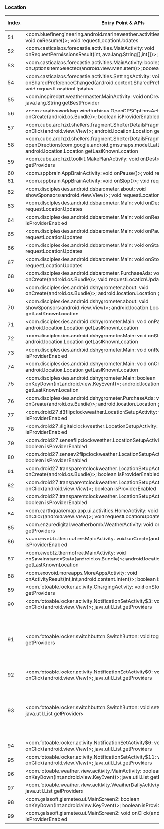 ### Location
| Index | Entry Point & APIs | Screen shot | Resource id | Label |
| ------------- | ------------- | ------------- |-------------|-------------|
| 51 | <com.bluefinengineering.android.marineweather.activities.LayersPreferenceActivity: void onResume()>; void requestLocationUpdates | ![](C:\Users\hfu\Documents\COSMOS\output\py\Play_win8\Weather\com.bluefinengineering.android.marineweather\com.bluefinengineering.android.marineweather.activities.LayersPreferenceActivity.png) |  | |
| 52 | <com.casticalabs.forecastie.activities.MainActivity: void onRequestPermissionsResult(int,java.lang.String[],int[])>; boolean isProviderEnabled | ![](C:\Users\hfu\Documents\COSMOS\output\py\Play_win8\Weather\com.casticalabs.forecastie\com.casticalabs.forecastie.activities.MainActivity.png) |  | |
| 53 | <com.casticalabs.forecastie.activities.MainActivity: boolean onOptionsItemSelected(android.view.MenuItem)>; boolean isProviderEnabled | ![](C:\Users\hfu\Documents\COSMOS\output\py\Play_win8\Weather\com.casticalabs.forecastie\com.casticalabs.forecastie.activities.MainActivity.png) |  | |
| 54 | <com.casticalabs.forecastie.activities.SettingsActivity: void onSharedPreferenceChanged(android.content.SharedPreferences,java.lang.String)>; void requestLocationUpdates | ![](C:\Users\hfu\Documents\COSMOS\output\py\Play_win8\Weather\com.casticalabs.forecastie\com.casticalabs.forecastie.activities.SettingsActivity.png) |  | |
| 55 | <com.inspiredart.weathermaster.MainActivity: void onCreate(android.os.Bundle)>; java.lang.String getBestProvider | ![](C:\Users\hfu\Documents\COSMOS\output\py\Play_win8\Weather\com.inspiredart.niceweather\com.inspiredart.weathermaster.MainActivity.png) |  | |
| 56 | <com.creativeworklwp.windturbines.OpenGPSOptionsActivity: void onCreate(android.os.Bundle)>; boolean isProviderEnabled | ![](C:\Users\hfu\Documents\COSMOS\output\py\Play_win8\Weather\com.creativeworklwp.windturbines\com.creativeworklwp.windturbines.OpenGPSOptionsActivity.png) |  | |
| 57 | <com.cube.arc.hzd.shelters.fragment.ShelterDetailsFragment: void onClick(android.view.View)>; android.location.Location getLastKnownLocation | ![](C:\Users\hfu\Documents\COSMOS\output\py\Play_win8\Weather\com.cube.arc.hfa\com.cube.arc.hzd.shelters.SheltersDetailActivity.png) |  | |
| 58 | <com.cube.arc.hzd.shelters.fragment.ShelterDetailsFragment: void openDirections(com.google.android.gms.maps.model.LatLng)>; android.location.Location getLastKnownLocation | ![](C:\Users\hfu\Documents\COSMOS\output\py\Play_win8\Weather\com.cube.arc.hfa\com.cube.arc.hzd.shelters.SheltersDetailActivity.png) |  | |
| 59 | <com.cube.arc.hzd.toolkit.MakePlanActivity: void onDestroy()>; java.util.List getProviders | ![](C:\Users\hfu\Documents\COSMOS\output\py\Play_win8\Weather\com.cube.arc.hfa\com.cube.arc.hzd.toolkit.MakePlanActivity.png) |  | |
| 60 | <com.appbrain.AppBrainActivity: void onPause()>; void requestLocationUpdates | ![](C:\Users\hfu\Documents\COSMOS\output\py\Play_win8\Weather\com.discipleskies.android.dsbarometer\com.appbrain.AppBrainActivity.png) |  | |
| 61 | <com.appbrain.AppBrainActivity: void onStop()>; void requestLocationUpdates | ![](C:\Users\hfu\Documents\COSMOS\output\py\Play_win8\Weather\com.discipleskies.android.dsbarometer\com.appbrain.AppBrainActivity.png) |  | |
| 62 | <com.discipleskies.android.dsbarometer.about: void showSponsors(android.view.View)>; void requestLocationUpdates | ![](C:\Users\hfu\Documents\COSMOS\output\py\Play_win8\Weather\com.discipleskies.android.dsbarometer\com.discipleskies.android.dsbarometer.about.png) |  | |
| 63 | <com.discipleskies.android.dsbarometer.Main: void onDestroy()>; void requestLocationUpdates | ![](C:\Users\hfu\Documents\COSMOS\output\py\Play_win8\Weather\com.discipleskies.android.dsbarometer\com.discipleskies.android.dsbarometer.Main.png) |  | |
| 64 | <com.discipleskies.android.dsbarometer.Main: void onResume()>; boolean isProviderEnabled | ![](C:\Users\hfu\Documents\COSMOS\output\py\Play_win8\Weather\com.discipleskies.android.dsbarometer\com.discipleskies.android.dsbarometer.Main.png) |  | |
| 65 | <com.discipleskies.android.dsbarometer.Main: void onPause()>; void requestLocationUpdates | ![](C:\Users\hfu\Documents\COSMOS\output\py\Play_win8\Weather\com.discipleskies.android.dsbarometer\com.discipleskies.android.dsbarometer.Main.png) |  | |
| 66 | <com.discipleskies.android.dsbarometer.Main: void onStart()>; void requestLocationUpdates | ![](C:\Users\hfu\Documents\COSMOS\output\py\Play_win8\Weather\com.discipleskies.android.dsbarometer\com.discipleskies.android.dsbarometer.Main.png) |  | |
| 67 | <com.discipleskies.android.dsbarometer.Main: void onStop()>; void requestLocationUpdates | ![](C:\Users\hfu\Documents\COSMOS\output\py\Play_win8\Weather\com.discipleskies.android.dsbarometer\com.discipleskies.android.dsbarometer.Main.png) |  | |
| 68 | <com.discipleskies.android.dsbarometer.PurchaseAds: void onCreate(android.os.Bundle)>; void requestLocationUpdates | ![](C:\Users\hfu\Documents\COSMOS\output\py\Play_win8\Weather\com.discipleskies.android.dsbarometer\com.discipleskies.android.dsbarometer.PurchaseAds.png) |  | |
| 69 | <com.discipleskies.android.dshygrometer.about: void onCreate(android.os.Bundle)>; android.location.Location getLastKnownLocation | ![](C:\Users\hfu\Documents\COSMOS\output\py\Play_win8\Weather\com.discipleskies.android.dshygrometer\com.discipleskies.android.dshygrometer.about.png) |  | |
| 70 | <com.discipleskies.android.dshygrometer.about: void showSponsors(android.view.View)>; android.location.Location getLastKnownLocation | ![](C:\Users\hfu\Documents\COSMOS\output\py\Play_win8\Weather\com.discipleskies.android.dshygrometer\com.discipleskies.android.dshygrometer.about.png) |  | |
| 71 | <com.discipleskies.android.dshygrometer.Main: void onPause()>; android.location.Location getLastKnownLocation | ![](C:\Users\hfu\Documents\COSMOS\output\py\Play_win8\Weather\com.discipleskies.android.dshygrometer\com.discipleskies.android.dshygrometer.Main.png) |  | |
| 72 | <com.discipleskies.android.dshygrometer.Main: void onStart()>; android.location.Location getLastKnownLocation | ![](C:\Users\hfu\Documents\COSMOS\output\py\Play_win8\Weather\com.discipleskies.android.dshygrometer\com.discipleskies.android.dshygrometer.Main.png) |  | |
| 73 | <com.discipleskies.android.dshygrometer.Main: void onResume()>; boolean isProviderEnabled | ![](C:\Users\hfu\Documents\COSMOS\output\py\Play_win8\Weather\com.discipleskies.android.dshygrometer\com.discipleskies.android.dshygrometer.Main.png) |  | |
| 74 | <com.discipleskies.android.dshygrometer.Main: void onCreate(android.os.Bundle)>; android.location.Location getLastKnownLocation | ![](C:\Users\hfu\Documents\COSMOS\output\py\Play_win8\Weather\com.discipleskies.android.dshygrometer\com.discipleskies.android.dshygrometer.Main.png) |  | |
| 75 | <com.discipleskies.android.dshygrometer.Main: boolean onKeyDown(int,android.view.KeyEvent)>; android.location.Location getLastKnownLocation | ![](C:\Users\hfu\Documents\COSMOS\output\py\Play_win8\Weather\com.discipleskies.android.dshygrometer\com.discipleskies.android.dshygrometer.Main.png) |  | |
| 76 | <com.discipleskies.android.dshygrometer.PurchaseAds: void onCreate(android.os.Bundle)>; android.location.Location getLastKnownLocation | ![](C:\Users\hfu\Documents\COSMOS\output\py\Play_win8\Weather\com.discipleskies.android.dshygrometer\com.discipleskies.android.dshygrometer.PurchaseAds.png) |  | |
| 77 | <com.droid27.d3flipclockweather.LocationSetupActivity: void onPause()>; boolean isProviderEnabled | ![](C:\Users\hfu\Documents\COSMOS\output\py\Play_win8\Weather\com.droid27.d3flipclockweather\com.droid27.d3flipclockweather.LocationSetupActivity.png) |  | |
| 78 | <com.droid27.digitalclockweather.LocationSetupActivity: void onPause()>; boolean isProviderEnabled | ![](C:\Users\hfu\Documents\COSMOS\output\py\Play_win8\Weather\com.droid27.digitalclockweather\com.droid27.digitalclockweather.LocationSetupActivity.png) |  | |
| 79 | <com.droid27.senseflipclockweather.LocationSetupActivity: void onPause()>; boolean isProviderEnabled | ![](C:\Users\hfu\Documents\COSMOS\output\py\Play_win8\Weather\com.droid27.senseflipclockweather\com.droid27.senseflipclockweather.LocationSetupActivity.png) |  | |
| 80 | <com.droid27.sensev2flipclockweather.LocationSetupActivity: void onPause()>; boolean isProviderEnabled | ![](C:\Users\hfu\Documents\COSMOS\output\py\Play_win8\Weather\com.droid27.sensev2flipclockweather\com.droid27.sensev2flipclockweather.LocationSetupActivity.png) |  | |
| 81 | <com.droid27.transparentclockweather.LocationSetupActivity: void onCreate(android.os.Bundle)>; boolean isProviderEnabled | ![](C:\Users\hfu\Documents\COSMOS\output\py\Play_win8\Weather\com.droid27.transparentclockweather\com.droid27.transparentclockweather.LocationSetupActivity.png) |  | |
| 82 | <com.droid27.transparentclockweather.LocationSetupActivity: void onClick(android.view.View)>; boolean isProviderEnabled | ![](C:\Users\hfu\Documents\COSMOS\output\py\Play_win8\Weather\com.droid27.transparentclockweather\com.droid27.transparentclockweather.LocationSetupActivity.png) |  | |
| 83 | <com.droid27.transparentclockweather.LocationSetupActivity: void onPause()>; boolean isProviderEnabled | ![](C:\Users\hfu\Documents\COSMOS\output\py\Play_win8\Weather\com.droid27.transparentclockweather\com.droid27.transparentclockweather.LocationSetupActivity.png) |  | |
| 84 | <com.earthquakemap.app.ui.activities.HomeActivity: void onClick(android.view.View)>; void requestLocationUpdates | ![](C:\Users\hfu\Documents\COSMOS\output\py\Play_win8\Weather\com.earthquakemap.quake\com.earthquakemap.app.ui.activities.HomeActivity.png) |  | |
| 85 | <com.enzuredigital.weatherbomb.WeatherActivity: void onResume()>; java.util.List getProviders | ![](C:\Users\hfu\Documents\COSMOS\output\py\Play_win8\Weather\com.enzuredigital.weatherbomb\com.enzuredigital.weatherbomb.WeatherActivity.png) |  | |
| 86 | <com.ewebtz.thermofree.MainActivity: void onCreate(android.os.Bundle)>; boolean isProviderEnabled | ![](C:\Users\hfu\Documents\COSMOS\output\py\Play_win8\Weather\com.ewebtz.thermofree\com.ewebtz.thermofree.MainActivity.png) |  | |
| 87 | <com.ewebtz.thermofree.MainActivity: void onSaveInstanceState(android.os.Bundle)>; android.location.Location getLastKnownLocation | ![](C:\Users\hfu\Documents\COSMOS\output\py\Play_win8\Weather\com.ewebtz.thermofree\com.ewebtz.thermofree.MainActivity.png) |  | |
| 88 | <com.exovoid.moreapps.MoreAppsActivity: void onActivityResult(int,int,android.content.Intent)>; boolean isProviderEnabled | ![](C:\Users\hfu\Documents\COSMOS\output\py\Play_win8\Weather\com.exovoid.weather.app\com.exovoid.moreapps.MoreAppsActivity.png) |  | |
| 89 | <com.fotoable.locker.activity.ChargingActivity: void onStop()>; java.util.List getProviders | ![](C:\Users\hfu\Documents\COSMOS\output\py\Play_win8\Weather\com.fotoable.temperature.weather\com.fotoable.locker.activity.ChargingActivity.png) |  | |
| 90 | <com.fotoable.locker.activity.NotificationSetActivity$3: void onClick(android.view.View)>; java.util.List getProviders | ![](C:\Users\hfu\Documents\COSMOS\output\py\Play_win8\Weather\com.fotoable.temperature.weather\com.fotoable.locker.activity.NotificationSetActivity.png) |  | |
| 91 | <com.fotoable.locker.switchbutton.SwitchButton: void toggle()>; java.util.List getProviders | ![](C:\Users\hfu\Documents\COSMOS\output\py\Play_win8\Weather\com.fotoable.temperature.weather\com.fotoable.locker.activity.NotificationSetActivity.png) | {'2131689791': <sensitive_component.SensitiveComponent.SensitiveView object at 0x0A306C50>, '2131689785': <sensitive_component.SensitiveComponent.SensitiveView object at 0x0A3062B0>, '2131689797': <sensitive_component.SensitiveComponent.SensitiveView object at 0x0A306FB0>, '2131689794': <sensitive_component.SensitiveComponent.SensitiveView object at 0x0A306030>} | |
| 92 | <com.fotoable.locker.activity.NotificationSetActivity$9: void onClick(android.view.View)>; java.util.List getProviders | ![](C:\Users\hfu\Documents\COSMOS\output\py\Play_win8\Weather\com.fotoable.temperature.weather\com.fotoable.locker.activity.NotificationSetActivity.png) |  | |
| 93 | <com.fotoable.locker.switchbutton.SwitchButton: void setChecked(boolean)>; java.util.List getProviders | ![](C:\Users\hfu\Documents\COSMOS\output\py\Play_win8\Weather\com.fotoable.temperature.weather\com.fotoable.locker.activity.NotificationSetActivity.png) | {'2131689791': <sensitive_component.SensitiveComponent.SensitiveView object at 0x0A306850>, '2131689785': <sensitive_component.SensitiveComponent.SensitiveView object at 0x0A306BB0>, '2131689797': <sensitive_component.SensitiveComponent.SensitiveView object at 0x0A306FD0>, '2131689794': <sensitive_component.SensitiveComponent.SensitiveView object at 0x0A306090>} | |
| 94 | <com.fotoable.locker.activity.NotificationSetActivity$6: void onClick(android.view.View)>; java.util.List getProviders | ![](C:\Users\hfu\Documents\COSMOS\output\py\Play_win8\Weather\com.fotoable.temperature.weather\com.fotoable.locker.activity.NotificationSetActivity.png) |  | |
| 95 | <com.fotoable.locker.activity.NotificationSetActivity$11: void onClick(android.view.View)>; java.util.List getProviders | ![](C:\Users\hfu\Documents\COSMOS\output\py\Play_win8\Weather\com.fotoable.temperature.weather\com.fotoable.locker.activity.NotificationSetActivity.png) |  | |
| 96 | <com.fotoable.weather.view.acitivity.MainActivity: boolean onKeyDown(int,android.view.KeyEvent)>; java.util.List getProviders | ![](C:\Users\hfu\Documents\COSMOS\output\py\Play_win8\Weather\com.fotoable.temperature.weather\com.fotoable.weather.view.acitivity.MainActivity.png) |  | |
| 97 | <com.fotoable.weather.view.acitivity.WeatherDailyAcitivty: void onStop()>; java.util.List getProviders | ![](C:\Users\hfu\Documents\COSMOS\output\py\Play_win8\Weather\com.fotoable.temperature.weather\com.fotoable.weather.view.acitivity.WeatherDailyAcitivty.png) |  | |
| 98 | <com.galssoft.gismeteo.ui.MainScreen2: boolean onKeyDown(int,android.view.KeyEvent)>; boolean isProviderEnabled | ![](C:\Users\hfu\Documents\COSMOS\output\py\Play_win8\Weather\com.gismeteo.client\com.galssoft.gismeteo.ui.MainScreen2.png) |  | |
| 99 | <com.galssoft.gismeteo.ui.MainScreen2: void onClick(android.view.View)>; boolean isProviderEnabled | ![](C:\Users\hfu\Documents\COSMOS\output\py\Play_win8\Weather\com.gismeteo.client\com.galssoft.gismeteo.ui.MainScreen2.png) |  | |
